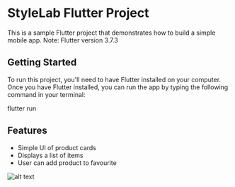 # StyleLab Flutter Project

This is a sample Flutter project that demonstrates how to build a simple mobile app.
Note: Flutter version 3.7.3

## Getting Started

To run this project, you'll need to have Flutter installed on your computer. Once you have Flutter installed, you can run the app by typing the following command in your terminal:

flutter run

## Features

- Simple UI of product cards
- Displays a list of items 
- User can add product to favourite

![alt text](https://github.com/asif46/StyleLab/blob/main/assets/project-UI.png)


